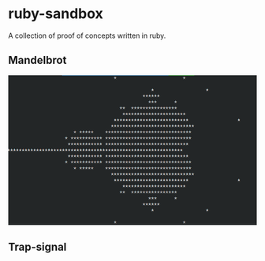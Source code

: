 # ruby-sandbox
A collection of proof of concepts written in ruby.

## Mandelbrot

![mandelbrot](images/mandelbrot.png)

## Trap-signal



